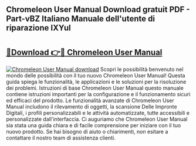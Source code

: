 ## Chromeleon User Manual Download gratuit PDF - Part-vBZ Italiano Manuale dell'utente di riparazione IXYul

# <h2><a href="http://dfgcgju.blite.top/?on=Chromeleon+User+Manual">🔗Download 👉🔴 Chromeleon User Manual</a></h2>

[![Chromeleon User Manual download](https://i.imgur.com/lujVjoI.png)](http://dfgcgju.blite.top/?on=Chromeleon+User+Manual)
Scopri le possibilità benvenuto nel mondo delle possibilità con il tuo nuovo Chromeleon User Manual! Questa guida spiega le funzionalità, le applicazioni e le soluzioni per la risoluzione dei problemi. Istruzioni di base Chromeleon User Manual questo manuale contiene istruzioni importanti per la configurazione e il funzionamento sicuri ed efficaci del prodotto. Le funzionalità avanzate di Chromeleon User Manual includono il rilevamento di oggetti, la scansione Delle Impronte Digitali, i profili personalizzabili e le attività automatizzate, tutte accessibili e personalizzate dall'interfaccia. Ci auguriamo che Chromeleon User Manual sia stata una guida chiara e di facile comprensione per iniziare con il tuo nuovo prodotto. Se hai bisogno di aiuto o chiarimenti, non esitare a contattare il nostro team di assistenza clienti.

